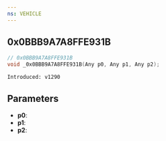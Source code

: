```yaml
---
ns: VEHICLE
---
```

## 0x0BBB9A7A8FFE931B

```c
// 0x0BBB9A7A8FFE931B
void _0x0BBB9A7A8FFE931B(Any p0, Any p1, Any p2);
```

```
Introduced: v1290
```

## Parameters
* **p0**:
* **p1**:
* **p2**:

